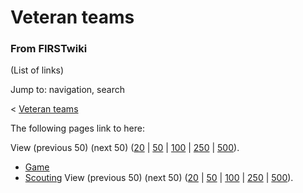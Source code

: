# Veteran teams

### From FIRSTwiki

(List of links)

Jump to: navigation, search

&lt; [Veteran teams](/index.php?title=Veteran_teams&redirect=no "Veteran
teams" )  

The following pages link to here:

View (previous 50) (next 50)
([20](/index.php?title=Special:Whatlinkshere/Veteran_teams&limit=20&from=0
"Special:Whatlinkshere/Veteran teams" ) |
[50](/index.php?title=Special:Whatlinkshere/Veteran_teams&limit=50&from=0
"Special:Whatlinkshere/Veteran teams" ) |
[100](/index.php?title=Special:Whatlinkshere/Veteran_teams&limit=100&from=0
"Special:Whatlinkshere/Veteran teams" ) |
[250](/index.php?title=Special:Whatlinkshere/Veteran_teams&limit=250&from=0
"Special:Whatlinkshere/Veteran teams" ) |
[500](/index.php?title=Special:Whatlinkshere/Veteran_teams&limit=500&from=0
"Special:Whatlinkshere/Veteran teams" )).

  * [Game](Game "Game" )
  * [Scouting](Scouting "Scouting" )
View (previous 50) (next 50)
([20](/index.php?title=Special:Whatlinkshere/Veteran_teams&limit=20&from=0
"Special:Whatlinkshere/Veteran teams" ) |
[50](/index.php?title=Special:Whatlinkshere/Veteran_teams&limit=50&from=0
"Special:Whatlinkshere/Veteran teams" ) |
[100](/index.php?title=Special:Whatlinkshere/Veteran_teams&limit=100&from=0
"Special:Whatlinkshere/Veteran teams" ) |
[250](/index.php?title=Special:Whatlinkshere/Veteran_teams&limit=250&from=0
"Special:Whatlinkshere/Veteran teams" ) |
[500](/index.php?title=Special:Whatlinkshere/Veteran_teams&limit=500&from=0
"Special:Whatlinkshere/Veteran teams" )).

